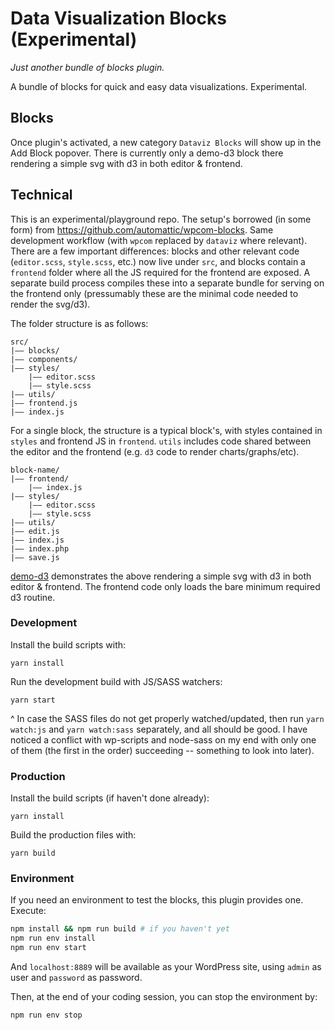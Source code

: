 # Data Visualization Blocks (Experimental)

_Just another bundle of blocks plugin._

A bundle of blocks for quick and easy data visualizations. Experimental.

## Blocks

Once plugin's activated, a new category `Dataviz Blocks` will show up in the Add Block popover. There is currently only a demo-d3 block there rendering a simple svg with d3 in both editor & frontend.

## Technical

This is an experimental/playground repo. The setup's borrowed (in some form) from https://github.com/automattic/wpcom-blocks. Same development workflow (with `wpcom` replaced by `dataviz` where relevant). There are a few important differences: blocks and other relevant code (`editor.scss`, `style.scss`, etc.) now live under `src`, and blocks contain a `frontend` folder where all the JS required for the frontend are exposed. A separate build process compiles these into a separate bundle for serving on the frontend only (pressumably these are the minimal code needed to render the svg/d3).

The folder structure is as follows:

```
src/
|–– blocks/
|–– components/
|–– styles/
    |–– editor.scss
    |–– style.scss
|–– utils/
|–– frontend.js
|–– index.js
```

For a single block, the structure is a typical block's, with styles contained in `styles` and frontend JS in `frontend`. `utils` includes code shared between the editor and the frontend (e.g. `d3` code to render charts/graphs/etc).

```
block-name/
|–– frontend/
    |–– index.js
|–– styles/
    |–– editor.scss
    |–– style.scss
|–– utils/
|–– edit.js
|–– index.js
|–– index.php
|–– save.js
```

[demo-d3](https://github.com/Automattic/dataviz-blocks/tree/master/src/blocks/demo-d3) demonstrates the above rendering a simple svg with d3 in both editor & frontend. The frontend code only loads the bare minimum required d3 routine.

### Development

Install the build scripts with:

`yarn install`

Run the development build with JS/SASS watchers:

`yarn start`

^ In case the SASS files do not get properly watched/updated, then run `yarn watch:js` and `yarn watch:sass` separately, and all should be good. I have noticed a conflict with wp-scripts and node-sass on my end with only one of them (the first in the order) succeeding -- something to look into later).

### Production

Install the build scripts (if haven't done already):

`yarn install`

Build the production files with:

`yarn build`

### Environment

If you need an environment to test the blocks, this plugin provides one. Execute:

```sh
npm install && npm run build # if you haven't yet
npm run env install
npm run env start
```

And `localhost:8889` will be available as your WordPress site, using `admin` as user and `password` as password.

Then, at the end of your coding session, you can stop the environment by:

```sh
npm run env stop
```
